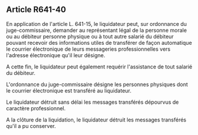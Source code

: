 Article R641-40
----
En application de l'article L. 641-15, le liquidateur peut, sur ordonnance du
juge-commissaire, demander au représentant légal de la personne morale ou au
débiteur personne physique ou à tout autre salarié du débiteur pouvant recevoir
des informations utiles de transférer de façon automatique le courrier
électronique de leurs messageries professionnelles vers l'adresse électronique
qu'il leur désigne.

A cette fin, le liquidateur peut également requérir l'assistance de tout salarié
du débiteur.

L'ordonnance du juge-commissaire désigne les personnes physiques dont le
courrier électronique est transféré au liquidateur.

Le liquidateur détruit sans délai les messages transférés dépourvus de caractère
professionnel.

A la clôture de la liquidation, le liquidateur détruit les messages transférés
qu'il a pu conserver.
